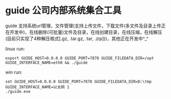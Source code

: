 # guide 公司内部系统集合工具
guide 支持系统url管理，文件管理(支持上传文件，下载文件(多文件及目录上传正在开发中)，在线删除(可批量)文件及目录，在线创建目录，在线压缩，在线解压(目前只实现了4种解压格式[.gz, .tar.gz, .tar, .zip]))，其他正在开发中^_^

linux run:

```shell
export GUIDE_HOST=0.0.0.0 GUIDE_PORT=7878 GUIDE_FILEDATA_DIR=/opt GUIDE_INTERFACE_NAME=eth0 && ./guide

```

win run:

```shell
set GUIDE_HOST=0.0.0.0 GUIDE_PORT=7878 GUIDE_FILEDATA_DIR=D:\tmp GUIDE_INTERFACE_NAME=以太网 1
./guide.exe

```
